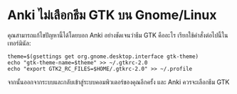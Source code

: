 # Anki ไม่เลือกธีม GTK บน Gnome/Linux

คุณสามารถแก้ไขปัญหานี้ได้โดยบอก Anki อย่างชัดเจนว่าธีม GTK คืออะไร เรียกใช้คำสั่งต่อไปนี้ในเทอร์มินัล:

```shell
theme=$(gsettings get org.gnome.desktop.interface gtk-theme)
echo "gtk-theme-name=$theme" >> ~/.gtkrc-2.0
echo "export GTK2_RC_FILES=$HOME/.gtkrc-2.0" >> ~/.profile
```

จากนั้นออกจากระบบและกลับเข้าสู่ระบบคอมพิวเตอร์ของคุณอีกครั้ง และ Anki ควรจะเลือกธีม GTK
